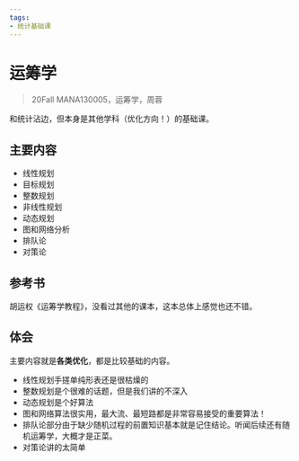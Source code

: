 ```yaml
---
tags:
- 统计基础课
---
```


# 运筹学
> 20Fall MANA130005，运筹学，周蓉

和统计沾边，但本身是其他学科（优化方向！）的基础课。

## 主要内容

- 线性规划
- 目标规划
- 整数规划
- 非线性规划
- 动态规划
- 图和网络分析
- 排队论
- 对策论

## 参考书
胡运权《运筹学教程》，没看过其他的课本，这本总体上感觉也还不错。

## 体会
主要内容就是**各类优化**，都是比较基础的内容。

- 线性规划手搓单纯形表还是很枯燥的
- 整数规划是个很难的话题，但是我们讲的不深入
- 动态规划是个好算法
- 图和网络算法很实用，最大流、最短路都是非常容易接受的重要算法！
- 排队论部分由于缺少随机过程的前置知识基本就是记住结论。听闻后续还有随机运筹学，大概才是正菜。
- 对策论讲的太简单
